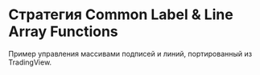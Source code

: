 # Стратегия Common Label & Line Array Functions

Пример управления массивами подписей и линий, портированный из TradingView.
